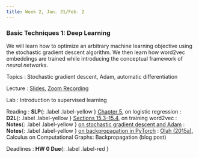 ```yaml
---
title: Week 2, Jan. 31/Feb. 2
---
```


### Basic Techniques 1: Deep Learning

We will learn how to optimize an arbitrary machine learning objective using the stochastic gradient descent algorithm.
We then learn how word2vec embeddings are trained while introducing the conceptual framework of _neural networks_.

Topics
: Stochastic gradient descent, Adam, automatic differentiation

Lecture
: [Slides](https://drive.google.com/file/d/1imOT2z5RObTX8MgU7fwwGvHrrZcmUTY5/view?usp=share_link),
[Zoom Recording](https://nyu.zoom.us/rec/share/NPbiqbsAKOZlfe-b0buy0exLSuIpPDJq9nn7ASWE6ZKnhPFERzKRDjUyN4jGX2MG.j1XxekNe_aa9WNId)

Lab
: Introduction to supervised learning

Reading
: **SLP**{: .label .label-yellow } [Chapter 5](https://web.stanford.edu/~jurafsky/slp3/5.pdf), on logistic regression
: **D2L**{: .label .label-yellow } 
[Sections 15.3–15.4](https://d2l.ai/chapter_natural-language-processing-pretraining/word-embedding-dataset.html), on 
training
word2vec
: **Notes**{: .label .label-yellow }
[on stochastic gradient descent and Adam](https://drive.google.com/file/d/1QWyIneavtxtIOvSwKuN4he0AgCCtn5Wm/view?usp=share_link)
: **Notes**{: .label .label-yellow }
[on backpropagation in PyTorch](https://drive.google.com/file/d/1rKR8Kcj61SY5rifJIo9OaERPvEtXjelv/view?usp=share_link)
: [Olah (2015a)](https://colah.github.io/posts/2015-08-Backprop/), Calculus on Computational Graphs: Backpropagation
(blog post)

Deadlines
: **HW 0 Due**{: .label .label-red }